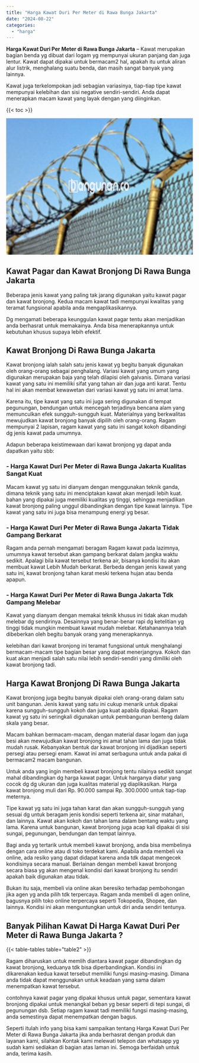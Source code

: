 ```yaml
---
title: "Harga Kawat Duri Per Meter di Rawa Bunga Jakarta"
date: "2024-08-22"
categories: 
  - "harga"
---
```


**Harga Kawat Duri Per Meter di Rawa Bunga Jakarta** – Kawat merupakan bagian benda yg dibuat dari logam yg mempunyai ukuran panjang dan juga lentur. Kawat dapat dipakai untuk bermacam2 hal, apakah itu untuk aliran alur listrik, menghalang suatu benda, dan masih sangat banyak yang lainnya.

Kawat juga terkelompokan jadi sebagian variasinya, tiap-tiap tipe kawat mempunyai kelebihan dan sisi negative sendiri-sendiri. Anda dapat menerapkan macam kawat yang layak dengan yang diinginkan.

{{< toc >}}

![Harga Kawat Duri Per Meter di Rawa Bunga Jakarta](/images/jual-kawat-murah45.png)

## Kawat Pagar dan Kawat Bronjong Di Rawa Bunga Jakarta

Beberapa jenis kawat yang paling tak jarang digunakan yaitu kawat pagar dan kawat bronjong. Kedua macam kawat tadi mempunyai kwalitas yang teramat fungsional apabila anda mengaplikasikannya.

Dg mengamati beberapa keunggulan kawat pagar tentu akan menjadikan anda berhasrat untuk memakainya. Anda bisa menerapkannya untuk kebutuhan khusus supaya lebih efektif.

## Kawat Bronjong Di Rawa Bunga Jakarta

Kawat bronjong ialah salah satu jenis kawat yg begitu banyak digunakan oleh orang-orang sebagai penghalang. Variasi kawat yang umum yang digunakan merupakan baja yang telah dilapisi oleh galvanis. Dimana variasi kawat yang satu ini memiliki sifat yang tahan air dan juga anti karat. Tentu hal ini akan membat kewawetan dari variasi kawat yg satu ini amat lama.

Karena itu, tipe kawat yang satu ini juga sering digunakan di tempat pegunungan, bendungan untuk mencegah terjadinya bencana alam yang memunculkan efek sungguh-sungguh kuat. Materialnya yang berkwalitas mewujudkan kawat bronjong banyak dipilih oleh orang-orang. Ragam mempunyai 2 lapisan, ragam kawat yang satu ini sangat kokoh dibandingi dg jenis kawat pada umumnya.

Adapun beberapa keistimewaan dari kawat bronjong yg dapat anda dapatkan yaitu sbb:

### \- Harga Kawat Duri Per Meter di Rawa Bunga Jakarta Kualitas Sangat Kuat

Macam kawat yg satu ini dianyam dengan menggunakan teknik ganda, dimana teknik yang satu ini menciptakan kawat akan menjadi lebih kuat. bahan yang dipakai juga memiliki kualitas yg tinggi, sehingga menjadikan kawat bronjong paling unggul dibandingkan dengan tipe kawat lainnya. Tipe kawat yang satu ini juga bisa menampung energi yg besar.

### \- Harga Kawat Duri Per Meter di Rawa Bunga Jakarta Tidak Gampang Berkarat

Ragam anda pernah mengamati beragam Ragam kawat pada lazimnya, umumnya kawat tersebut akan gampang berkarat dalam jangka waktu sedikit. Apalagi bila kawat tersebut terkena air, bisanya kondisi itu akan membuat kawat Lebih Mudah berkarat. Berbeda dengan jenis kawat yang satu ini, kawat bronjong tahan karat meski terkena hujan atau benda apapun.

### \- Harga Kawat Duri Per Meter di Rawa Bunga Jakarta Tdk Gampang Melebar

Kawat yang dianyam dengan memakai teknik khusus ini tidak akan mudah melebar dg sendirinya. Desainnya yang benar-benar rapi dg ketelitian yg tinggi tidak mungkin membuat kawat mudah melebar. Ketahanannya telah dibeberkan oleh begitu banyak orang yang menerapkannya.

kelebihan dari kawat bronjong ini teramat fungsional untuk menghalangi bermacam-macam tipe bagian besar yang dapat menerjangnya. Kokoh dan kuat akan menjadi salah satu nilai lebih sendiri-sendiri yang dimiliki oleh kawat bronjong tadi.

## Harga Kawat Bronjong Di Rawa Bunga Jakarta

Kawat bronjong juga begitu banyak dipakai oleh orang-orang dalam satu unit bangunan. Jenis kawat yang satu ini cukup menarik untuk dipakai karena sungguh-sungguh kokoh dan juga kuat apabila dipakai. Ragam kawat yg satu ini seringkali digunakan untuk pembangunan benteng dalam skala yang besar.

Macam bahkan bermacam-macam, dengan material dasar logam dan juga besi akan mewujudkan kawat bronjong ini amat tahan lama dan juga tidak mudah rusak. Kebanyakan bentuk dar kawat bronjong ini dijadikan seperti persegi atau persegi enam. Kawat ini amat serbaguna untuk anda pakai di bermacam2 macam bangunan.

Untuk anda yang ingin membeli kawat bronjong tentu nilainya sedikit sangat mahal dibandingkan dg harga kawat pagar. Untuk harganya diatur yang cocok dg dg ukuran dan juga kualitas material yg diaplikasikan. Harga kawat bronjong muli dari Rp. 90.000 sampai Rp. 300.0000 untuk tiap-tiap meternya.

Tipe kawat yg satu ini juga tahan karat dan akan sungguh-sungguh yang sesuai dg untuk beragam jenis kondisi seperti terkena air, sinar matahari, dan lainnya. Kawat akan kokoh dan tahan lama dalam bentang waktu yang lama. Karena untuk bangunan, kawat bronjong juga acap kali dipakai di sisi sungai, pegunungan, bendungan dan tempat lainnya.

Bagi anda yg tertarik untuk membeli kawat bronjong, anda bisa membelinya dengan cara online atau di toko terdekat kami. Apabila anda membeli via online, ada resiko yang dapat didapat karena anda tdk dapat mengecek kondisinya secara manual. Berlainan dengan membeli kawat bronjong secara biasa yg akan mengenal kondisi dari kawat bronjong itu sendiri apakah baik digunakan atau tidak.

Bukan itu saja, membeli via online akan beresiko terhadap pembohongan jika agen yg anda pilih tdk terpercaya. Ragam anda membeli di agen online, bagusnya pilih toko online terpercaya seperti Tokopedia, Shopee, dan lainnya. Kondisi ini akan menguntungkan untuk diri anda sendiri tentunya.

## Banyak Pilihan Kawat Di Harga Kawat Duri Per Meter di Rawa Bunga Jakarta ?

{{< table-tables table="table2" >}}

Ragam diharuskan untuk memlih diantara kawat pagar dibandingkan dg kawat bronjong, keduanya tdk bisa diperbandingkan. Kondisi ini dikarenakan kedua kawat tersebut memiliki fungsi masing-masing. Dimana anda tidak dapat menggunakan untuk keadaan yang sama dalam menempatkan kawat tersebut.

contohnya kawat pagar yang dipakai khusus untuk pagar, sementara kawat bronjong dipakai untuk menangkal beban yg besar seperti di tepi sungai, di pegunungan dsb. Setiap ragam kawat tadi memiliki fungsi masing-masing, anda semestinya dapat menempatkan dengan bagus.

Seperti itulah info yang bisa kami sampaikan tentang Harga Kawat Duri Per Meter di Rawa Bunga Jakarta jika anda berhasrat dengan produk dan layanan kami, silahkan Kontak kami melewati telepon dan whatsapp yg sudah kami sediakan di bagian atas laman ini. Semoga berfaidah untuk anda, terima kasih.
